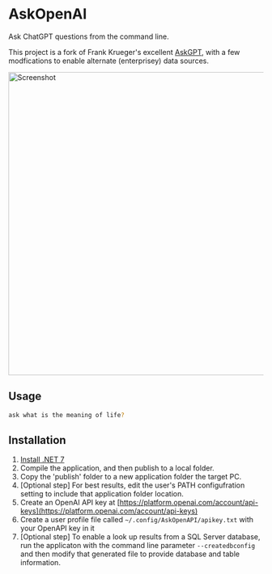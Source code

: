 # AskOpenAI


Ask ChatGPT questions from the command line.

This project is a fork of Frank Krueger's excellent [AskGPT](https://github.com/praeclarum/AskGPT), with a few modfications to enable alternate (enterprisey) data sources.

<img width="600" alt="Screenshot" src="https://raw.githubusercontent.com/githubjoneill/AskOpenAPI/master/.github/Ask1.png">

## Usage

```bash
ask what is the meaning of life?
```

## Installation

1. [Install .NET 7](https://dotnet.microsoft.com/download/dotnet/7.0)
1. Compile the application, and then publish to a local folder.
1. Copy the 'publish' folder to a new application folder the target PC.  
1. [Optional step] For best results, edit the user's PATH configufration setting to include that application folder location.
1. Create an OpenAI API key at [https://platform.openai.com/account/api-keys](https://platform.openai.com/account/api-keys)
1. Create a user profile file called `~/.config/AskOpenAPI/apikey.txt` with your OpenAPI key in it
1. [Optional step] To enable a look up results from a SQL Server database, run the applicaton with the command line parameter `--createdbconfig` and then modify that generated file to provide database and table information.


